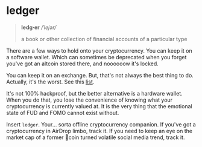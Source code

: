 # ledger

> **ledg·er**
> */ˈlejər/*
>
> a book or other collection of financial accounts of a particular type

There are a few ways to hold onto your cryptocurrency. You can keep it on a software wallet. Which can sometimes be deprecated when you forget you've got an altcoin stored there, and noooooow it's locked.

You can keep it on an exchange. But, that's not always the best thing to do. Actually, it's the worst. See this [list](https://selfkey.org/list-of-cryptocurrency-exchange-hacks/).

It's not 100% hackproof, but the better alternative is a hardware wallet. When you do that, you lose the convenience of knowing what your cryptocurrency is currently valued at. It is the very thing that the emotional state of FUD and FOMO cannot exist without.

Insert `ledger`. Your... sorta offline cryptocurrency companion. If you've got a cryptocurrency in AirDrop limbo, track it. If you need to keep an eye on the market cap of a former 💩coin turned volatile social media trend, track it. 

